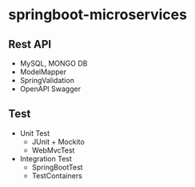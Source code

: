 # springboot-microservices

## Rest API
  - MySQL, MONGO DB
  - ModelMapper
  - SpringValidation
  - OpenAPI Swagger
  
## Test
  - Unit Test
    - JUnit + Mockito
    - WebMvcTest
  - Integration Test
    - SpringBootTest
    - TestContainers
